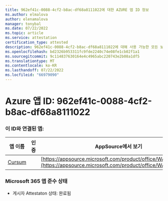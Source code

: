 ```yaml
---
title: 962ef41c-0088-4cf2-b8ac-df68a8111022에 대한 AZURE 앱 ID 정보
ms.author: elmalova
author: elenamalova
manager: tonybal
ms.date: 07/22/2022
ms.topic: article
ms.service: attestation
certification_type: attested
description: 962ef41c-0088-4cf2-b8ac-df68a8111022에 대해 사용 가능한 모든 보안 및 규정 준수 정보입니다.
ms.openlocfilehash: bd2326b953311fc9fde2240c74e08fe1cb02f1a1
ms.sourcegitcommit: 9c114837630164e4c4965abc220743e2b08a1df5
ms.translationtype: MT
ms.contentlocale: ko-KR
ms.lasthandoff: 07/22/2022
ms.locfileid: "66979090"
---
```

# <a name="azure-app-id-962ef41c-0088-4cf2-b8ac-df68a8111022"></a>Azure 앱 ID: 962ef41c-0088-4cf2-b8ac-df68a8111022


### <a name="apps-associated-with-this-id"></a>이 ID와 연결된 앱:
| **앱 이름** | **인증** | **AppSource에서 보기** |
|--------------|---------------|-----------------------|
| [Cursum](../forward/WA200004407.md) |  | [https://appsource.microsoft.com/product/office/WA200004407](https://appsource.microsoft.com/product/office/WA200004407) |

### <a name="microsoft-365-app-compliance-status"></a>Microsoft 365 앱 준수 상태
- 게시자 Attestaton 상태: 완료됨
